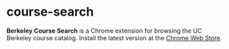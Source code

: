 course-search
=============

**Berkeley Course Search** is a Chrome extension for browsing the UC Berkeley course catalog. Install the latest version at the [Chrome Web Store](https://chrome.google.com/webstore/detail/berkeley-course-search/ppifbfeldmmfgeobebpkgllmapipmabd).
